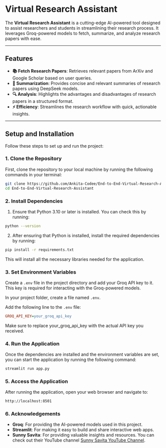 # Virtual Research Assistant

The **Virtual Research Assistant** is a cutting-edge AI-powered tool designed to assist researchers and students in streamlining their research process. It leverages Groq-powered models to fetch, summarize, and analyze research papers with ease.

---

## Features

- **📚 Fetch Research Papers**: Retrieves relevant papers from ArXiv and Google Scholar based on user queries.
- **📝 Summarization**: Provides concise and relevant summaries of research papers using DeepSeek models.
- **🔍 Analysis**: Highlights the advantages and disadvantages of research papers in a structured format.
- **⚡ Efficiency**: Streamlines the research workflow with quick, actionable insights.

---

## Setup and Installation

Follow these steps to set up and run the project:

### 1. Clone the Repository
First, clone the repository to your local machine by running the following commands in your terminal:

```bash
git clone https://github.com/Ankita-Codee/End-to-End-Virtual-Research-Assistant
cd End-to-End-Virtual-Research-Assistant
```

### 2. Install Dependencies
1. Ensure that Python 3.10 or later is installed. You can check this by running:
```bash
python --version
```
2. After ensuring that Python is installed, install the required dependencies by running:
```bash
pip install -r requirements.txt
```
This will install all the necessary libraries needed for the application.

### 3. Set Environment Variables
Create a `.env` file in the project directory and add your Groq API key to it. This key is required for interacting with the Groq-powered models.

In your project folder, create a file named `.env`.

Add the following line to the `.env` file:

```ini
GROQ_API_KEY=your_groq_api_key
```
Make sure to replace your_groq_api_key with the actual API key you received.

### 4. Run the Application
Once the dependencies are installed and the environment variables are set, you can start the application by running the following command:

```bash
streamlit run app.py
```

### 5. Access the Application
After running the application, open your web browser and navigate to:

```bash
http://localhost:8501
```

### 6. Acknowledgements
- **Groq**: For providing the AI-powered models used in this project.
- **Streamlit**: For making it easy to build and share interactive web apps.
- **Sunny Savita**: For providing valuable insights and resources. You can check out their YouTube channel [Sunny Savita YouTube Channel](https://www.youtube.com/@sunnysavita10).
